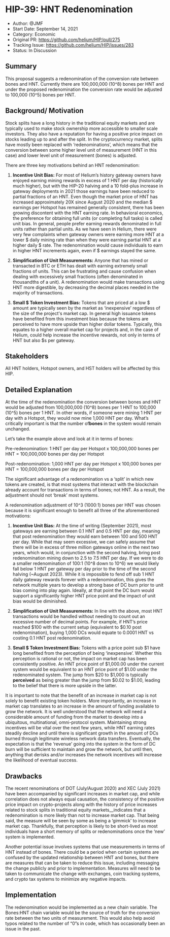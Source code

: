 # HIP-39: HNT Redenomination

- Author: @JMF
- Start Date: September 14, 2021
- Category: Economic
- Original PR: <https://github.com/helium/HIP/pull/275>
- Tracking Issue: <https://github.com/helium/HIP/issues/283>
- Status: In Discussion

## ​​Summary

This proposal suggests a redenomination of the conversion rate between bones and HNT. Currently
there are 100,000,000 (10^8) bones per HNT and under the proposed redenomination the conversion rate
would be adjusted to 100,000 (10^5) bones per HNT.

## Background/ Motivation

Stock splits have a long history in the traditional equity markets and are typically used to make
stock ownership more accessible to smaller scale investors. They also have a reputation for having a
positive price impact on stocks leading up to and after the split. In the cryptocurrency market,
splits have mostly been replaced with ‘redenominations’, which means that the conversion between
some higher level unit of measurement (HNT in this case) and lower level unit of measurement (bones)
is adjusted.

There are three key motivations behind an HNT redenomination:

1. **Incentive Unit Bias:** For most of Helium’s history gateway owners have enjoyed earning mining
   rewards in excess of 1 HNT per day (historically much higher), but with the HIP-20 halving and a
   10 fold-plus increase in gateway deployments in 2021 those earnings have been reduced to partial
   fractions of an HNT. Even though the market price of HNT has increased approximately 20X since
   August 2020 and the median $ earnings per Hotspot has remained generally consistent, there has
   been growing discontent with the HNT earning rate. In behavioral economics, the preference for
   obtaining full units (or completing full tasks) is called unit bias. In general, people prefer
   earning rewards denominated in full units rather than partial units. As we have seen in Helium,
   there were very few complaints when gateway owners were earning more HNT at a lower $ daily
   mining rate than when they were earning partial HNT at a higher daily $ rate. The redenomination
   would cause individuals to earn in higher HNT increments again, even if $ earnings stayed the
   same.

2. **Simplification of Unit Measurements:** Anyone that has mined or transacted in BTC or ETH has
   dealt with earning extremely small fractions of units. This can be frustrating and cause
   confusion when dealing with excessively small fractions (often denominated in thousandths of a
   unit). A redenomination would make transactions using HNT more digestible, by decreasing the
   decimal places needed in the majority of transactions.

3. **Small $ Token Investment Bias:** Tokens that are priced at a low $ amount are typically seen by
   the market as ‘inexpensive’ regardless of the size of the project's market cap. In general high
   issuance tokens have benefited from this investment bias because the tokens are perceived to have
   more upside than higher dollar tokens. Typically, this equates to a higher overall market cap for
   projects and, in the case of Helium, could help increase the incentive rewards, not only in terms
   of HNT but also $s per gateway.

## Stakeholders

All HNT holders, Hotspot owners, and HST holders will be affected by this HIP.

## Detailed Explanation

At the time of the redenomination the conversion between bones and HNT would be adjusted from
100,000,000 (10^8) bones per 1 HNT to 100,000 (10^5) bones per 1 HNT. In other words, if someone
were mining 1 HNT per day with a Hotspot, they would now mine 1,000 HNT per day. What’s critically
important is that the number of**bones** in the system would remain unchanged.

Let’s take the example above and look at it in terms of bones:

Pre-redenomination: 1 HNT per day per Hotspot x 100,000,000 bones per HNT = 100,000,000 bones per
day per Hotspot

Post-redenomination: 1,000 HNT per day per Hotspot x 100,000 bones per HNT = 100,000,000 bones per
day per Hotspot

The significant advantage of a redenomination vs a ‘split’ in which new tokens are created, is that
most systems that interact with the blockchain already account for transactions in terms of bones;
not HNT. As a result, the adjustment should not ‘break’ most systems.

A redenomination adjustment of 10^3 (1000:1) bones per HNT was chosen because it is significant
enough to benefit all three of the aforementioned motivations:

1. **Incentive Unit Bias:** At the time of writing (September 2021), most gateways are earning
   between 0.1 HNT and 0.5 HNT per day, meaning that post redenomination they would earn between 100
   and 500 HNT per day. While that may seem excessive, we can safely assume that there will be in
   excess of three million gateways online in the next two years, which would, in conjunction with
   the second halving, bring post redenomination mining down to 2.5 to 7.5 HNT per day. If we were
   to do a smaller redenomination of 100:1 (10^8 down to 10^6) we would likely fall below 1 HNT per
   gateway per day prior to the time of the second halving (~August 2023). While it is impossible to
   fend off sub 1 HNT daily gateway rewards forever with a redenomination, this gives the network
   multiple years to develop a strong base of DC burn prior to unit bias coming into play again.
   Ideally, at that point the DC burn would support a significantly higher HNT price point and the
   impact of unit bias would be diminished.

2. **Simplification of Unit Measurements:** In line with the above, most HNT transactions would be
   handled without needing to count out an excessive number of decimal points. For example, if HNT’s
   price reached $100 with the current setup (equivalent to $0.10 post redenomination), buying 1,000
   DCs would equate to 0.0001 HNT vs costing 0.1 HNT post redenomination.

3. **Small $ Token Investment Bias:** Tokens with a price point sub $1 have long benefited from the
   perception of being ‘inexpensive’. Whether this perception is rational or not, the impact on
   market cap has been consistently positive. An HNT price point of $1,000.00 under the current
   system would be equivalent to an HNT price point of $1.00 under the redenominated system. The
   jump from $20 to $1,000 is typically **perceived** as being greater than the jump from $0.02 to
   $1.00, leading to the belief that there is more upside in the latter.

It is important to note that the benefit of an increase in market cap is not solely to benefit
existing token holders. More importantly, an increase in market cap translates to an increase in the
amount of funding available to grow the network. It is well understood that the network will need a
considerable amount of funding from the market to develop into a ubiquitous, multinational,
omni-protocol system. Maintaining strong incentives will be vital over the next few years, while HNT
earning rates steadily decline and until there is significant growth in the amount of DCs burned
through legitimate wireless network data transfers. Eventually, the expectation is that the
‘revenue’ going into the system in the form of DC burn will be sufficient to maintain and grow the
network, but until then, anything that derisks and/or increases the network incentives will increase
the likelihood of eventual success.

## Drawbacks

The recent renominations of DOT (July/August 2020) and XEC (July 2021) have been accompanied by
significant increases in market cap, and while correlation does not always equal causation, the
consistency of the positive price impact on crypto-projects along with the history of price
increases related to stock splits in traditional equity markets\_\_indicates that a redenomination
is more likely than not to increase market cap. That being said, the measure will be seen by some as
being a ‘gimmick’ to increase market cap. Thankfully, that perception is likely to be short-lived as
most individuals have a short memory of splits or redenominations once the ‘new’ system is
implemented.

Another potential issue involves systems that use measurements in terms of HNT instead of bones.
There could be a period when certain systems are confused by the updated relationship between HNT
and bones, but there are measures that can be taken to reduce this issue, including messaging the
change publicly and prior to implementation. Measures will need to be taken to communicate the
change with exchanges, coin tracking systems, and crypto tax systems to minimize any negative
impacts.

## Implementation

The redenomination would be implemented as a new chain variable. The Bones:HNT chain variable would
be the source of truth for the conversion rate between the two units of measurement. This would also
help avoid typos related to the number of “0”s in code, which has occasionally been an issue in the
past.
